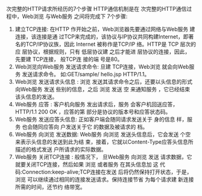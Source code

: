 次完整的HTTP请求所经历的7个步骤 HTTP通信机制是在 次完整的HTTP通信过程中，Web浏览 与Web服务 之间将完成下 7个步骤: 

1. 建立TCP连接: 在HTTP 作开始之前，Web浏览器先要通过网络与Web服务 建 连接，该连接是通 过TCP来完成的，该协议与IP协议共同构建Internet，即著名的TCP/IP协议族，因此 Internet 被称作是TCP/IP 络。HTTP是 TCP 层次的应 层协议，根据规则，只有 低层协议建 之后才能进 层协议的连接，因此， 先要建 TCP连接， 般TCP连 接的端 号是80。 
2. Web浏览向Web服务 发送请求命令: 旦建 TCP连接，Web浏览 就会向Web服务 发送请求命令。 如:GET/sample/ hello.jsp HTTP/1.1。 
3. Web浏览 发送请求头信息 : 浏览 发送其请求命令之后，还要以头信息的形式向Web服务 发送 些别的信息，之后 浏览 发送 空 来通知服务 ，它已经结束 该头信息的发送。 
4. Web服务 应答 : 客户机向服务 发出请求后，服务 会客户机回送应答， HTTP/1.1 200 OK ，应答的第 部分是协议的版本号和应答状态码。 
5. Web服务 发送应答头信息: 正如客户端会随同请求发送关于 身的信息 样，服务 也会随同应答向 户发送关于它 的数据及被请求的 档。 
6. Web服务 向浏览 发送数据: Web服务 向浏览 发送头信息后，它会发送 个空 来表示头信息的发送到此为结 束，接着，它就以Content-Type应答头信息所描述的格式发送 户所请求的实际数据。 
7. Web服务 关闭TCP连接 : 般情况下， 旦Web服务 向浏览 发送 请求数据，它就要关闭TCP连接，然后如果 浏览 或者服务 在其头信息加 这 代码:Connection:keep-alive;TCP连接在发送 后将仍然保持打开状态，于是，浏览 可以继续通过相同的连接发送请求。保持连接节省 为每个请求建 新连接所需的时间，还节约 络带宽。 


